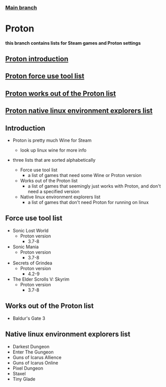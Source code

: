 ### [Main branch](https://github.com/gamingtruble/gamingtruble-s-void-setup)

# Proton

#### this branch contains lists for Steam games and Proton settings

## [Proton introduction](#introduction)
## [Proton force use tool list](#force-use-tool-list)
## [Proton works out of the Proton list](#works-out-of-the-proton-list)
## [Proton native linux environment explorers list](#native-linux-environment-explorer-list)

## Introduction
* Proton is pretty much Wine for Steam
    * look up linux wine for more info

* three lists that are sorted alphabetically
    * Force use tool list
        * a list of games that need some Wine or Proton version
    * Works out of the Proton list
        * a list of games that seemingly just works with Proton, and don't need a specified version
    * Native linux environment explorers list
        * a list of games that don't need Proton for running on linux


## Force use tool list
* Sonic Lost World
    * Proton version
        * 3.7-8
* Sonic Mania
    * Proton version
        * 3.7-8
* Secrets of Grindea
    * Proton version
        * 4.2-9
* The Elder Scrolls V: Skyrim
    * Proton version
        * 3.7-8

## Works out of the Proton list
* Baldur's Gate 3

## Native linux environment explorers list
* Darkest Dungeon
* Enter The Gungeon
* Guns of Icarus Allience
* Guns of Icarus Online
* Pixel Dungeon
* Staxel
* Tiny Glade
